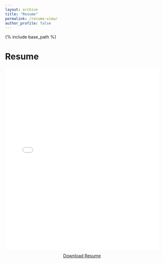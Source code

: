 ```yaml
---
layout: archive
title: "Resume"
permalink: /resume-view/
author_profile: false
---
```


{% include base_path %}

# Resume

<div style="text-align: center; margin-bottom: 20px;">
  <embed src="{{ base_path }}/files/resumee.pdf" type="application/pdf" width="100%" height="600px">
  <br>
  <a href="{{ base_path }}/files/resumee.pdf" download="resumee.pdf" class="btn btn--primary" style="display: inline-block; padding: 10px 20px;">Download Resume</a>
</div>
<div style="clear: both;"></div>